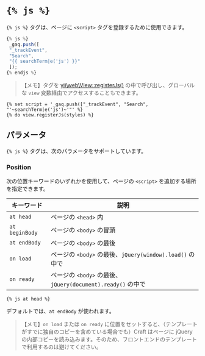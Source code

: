 # `{% js %}`

`{% js %}` タグは、ページに `<script>` タグを登録するために使用できます。

```javascript
{% js %}
 _gaq.push([
 "_trackEvent",
 "Search",
 "{{ searchTerm|e('js') }}"
 ]);
{% endjs %}
```

> 【メモ】タグを [yii\web\View::registerJs()](http://www.yiiframework.com/doc-2.0/yii-web-view.html#registerJs()-detail) の中で呼び出し、グローバルな `view` 変数経由でアクセスすることもできます。

```twig
{% set script = '_gaq.push(["_trackEvent", "Search", "'~searchTerm|e('js')~'"' %}
{% do view.registerJs(styles) %}
```

## パラメータ

`{% js %}` タグは、次のパラメータをサポートしています。

### Position

次の位置キーワードのいずれかを使用して、ページの `<script>` を追加する場所を指定できます。

| キーワード | 説明 |
| ------- | ----------- |
| `at head` | ページの `<head>` 内 |
| `at beginBody` | ページの `<body>` の冒頭 |
| `at endBody` | ページの `<body>` の最後 |
| `on load` | ページの `<body>` の最後、`jQuery(window).load()` の中で |
| `on ready` | ページの `<body>` の最後、 `jQuery(document).ready()` の中で |

```twig
{% js at head %}
```

デフォルトでは、`at endBody` が使われます。

> 【メモ】`on load` または `on ready` に位置をセットすると、（テンプレートがすでに独自のコピーを含めている場合でも）Craft はページに jQuery の内部コピーを読み込みます。そのため、フロントエンドのテンプレートで利用するのは避けてください。

